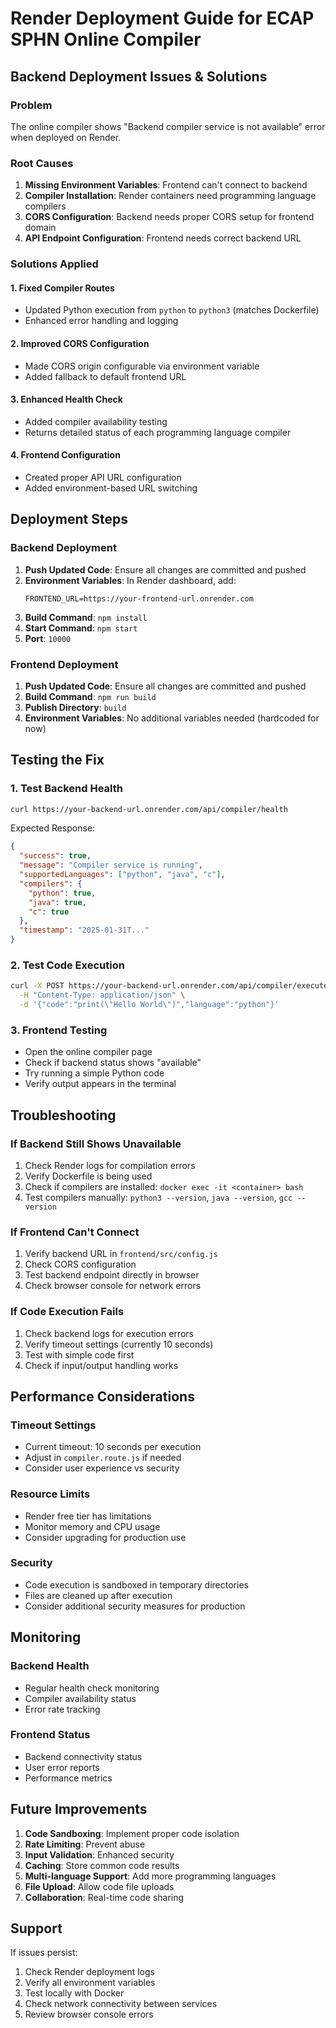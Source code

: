 # Render Deployment Guide for ECAP SPHN Online Compiler

## Backend Deployment Issues & Solutions

### Problem
The online compiler shows "Backend compiler service is not available" error when deployed on Render.

### Root Causes
1. **Missing Environment Variables**: Frontend can't connect to backend
2. **Compiler Installation**: Render containers need programming language compilers
3. **CORS Configuration**: Backend needs proper CORS setup for frontend domain
4. **API Endpoint Configuration**: Frontend needs correct backend URL

### Solutions Applied

#### 1. Fixed Compiler Routes
- Updated Python execution from `python` to `python3` (matches Dockerfile)
- Enhanced error handling and logging

#### 2. Improved CORS Configuration
- Made CORS origin configurable via environment variable
- Added fallback to default frontend URL

#### 3. Enhanced Health Check
- Added compiler availability testing
- Returns detailed status of each programming language compiler

#### 4. Frontend Configuration
- Created proper API URL configuration
- Added environment-based URL switching

## Deployment Steps

### Backend Deployment
1. **Push Updated Code**: Ensure all changes are committed and pushed
2. **Environment Variables**: In Render dashboard, add:
   ```
   FRONTEND_URL=https://your-frontend-url.onrender.com
   ```
3. **Build Command**: `npm install`
4. **Start Command**: `npm start`
5. **Port**: `10000`

### Frontend Deployment
1. **Push Updated Code**: Ensure all changes are committed and pushed
2. **Build Command**: `npm run build`
3. **Publish Directory**: `build`
4. **Environment Variables**: No additional variables needed (hardcoded for now)

## Testing the Fix

### 1. Test Backend Health
```bash
curl https://your-backend-url.onrender.com/api/compiler/health
```

Expected Response:
```json
{
  "success": true,
  "message": "Compiler service is running",
  "supportedLanguages": ["python", "java", "c"],
  "compilers": {
    "python": true,
    "java": true,
    "c": true
  },
  "timestamp": "2025-01-31T..."
}
```

### 2. Test Code Execution
```bash
curl -X POST https://your-backend-url.onrender.com/api/compiler/execute \
  -H "Content-Type: application/json" \
  -d '{"code":"print(\"Hello World\")","language":"python"}'
```

### 3. Frontend Testing
- Open the online compiler page
- Check if backend status shows "available"
- Try running a simple Python code
- Verify output appears in the terminal

## Troubleshooting

### If Backend Still Shows Unavailable
1. Check Render logs for compilation errors
2. Verify Dockerfile is being used
3. Check if compilers are installed: `docker exec -it <container> bash`
4. Test compilers manually: `python3 --version`, `java --version`, `gcc --version`

### If Frontend Can't Connect
1. Verify backend URL in `frontend/src/config.js`
2. Check CORS configuration
3. Test backend endpoint directly in browser
4. Check browser console for network errors

### If Code Execution Fails
1. Check backend logs for execution errors
2. Verify timeout settings (currently 10 seconds)
3. Test with simple code first
4. Check if input/output handling works

## Performance Considerations

### Timeout Settings
- Current timeout: 10 seconds per execution
- Adjust in `compiler.route.js` if needed
- Consider user experience vs security

### Resource Limits
- Render free tier has limitations
- Monitor memory and CPU usage
- Consider upgrading for production use

### Security
- Code execution is sandboxed in temporary directories
- Files are cleaned up after execution
- Consider additional security measures for production

## Monitoring

### Backend Health
- Regular health check monitoring
- Compiler availability status
- Error rate tracking

### Frontend Status
- Backend connectivity status
- User error reports
- Performance metrics

## Future Improvements

1. **Code Sandboxing**: Implement proper code isolation
2. **Rate Limiting**: Prevent abuse
3. **Input Validation**: Enhanced security
4. **Caching**: Store common code results
5. **Multi-language Support**: Add more programming languages
6. **File Upload**: Allow code file uploads
7. **Collaboration**: Real-time code sharing

## Support

If issues persist:
1. Check Render deployment logs
2. Verify all environment variables
3. Test locally with Docker
4. Check network connectivity between services
5. Review browser console errors
